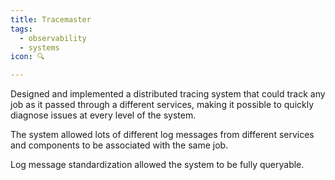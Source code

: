 ```yaml
---
title: Tracemaster
tags:
  - observability
  - systems
icon: 🔍

---
```

Designed and implemented a distributed tracing system that could track any job as it passed through a different services, making it possible to quickly diagnose issues at every level of the system.

The system allowed lots of different log messages from different services and components to be associated with the same job.

Log message standardization allowed the system to be fully queryable.